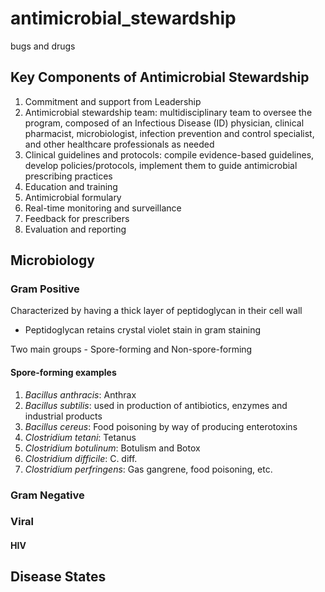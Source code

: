 # antimicrobial_stewardship
bugs and drugs

## Key Components of Antimicrobial Stewardship
1. Commitment and support from Leadership
2. Antimicrobial stewardship team: multidisciplinary team to oversee the program, composed of an Infectious Disease (ID) physician, clinical pharmacist, microbiologist, infection prevention and control specialist, and other healthcare professionals as needed
3. Clinical guidelines and protocols: compile evidence-based guidelines, develop policies/protocols, implement them to guide antimicrobial prescribing practices
4. Education and training
5. Antimicrobial formulary
6. Real-time monitoring and surveillance
7. Feedback for prescribers
8. Evaluation and reporting

## Microbiology
### Gram Positive
Characterized by having a thick layer of peptidoglycan in their cell wall
- Peptidoglycan retains crystal violet stain in gram staining

Two main groups - Spore-forming and Non-spore-forming

#### Spore-forming examples
1. *Bacillus anthracis*: Anthrax
2. *Bacillus subtilis*: used in production of antibiotics, enzymes and industrial products
3. *Bacillus cereus*: Food poisoning by way of producing enterotoxins
4. *Clostridium tetani*: Tetanus
5. *Clostridium botulinum*: Botulism and Botox
6. *Clostridium difficile*: C. diff. 
7. *Clostridium perfringens*: Gas gangrene, food poisoning, etc.

### Gram Negative

### Viral
#### HIV

## Disease States
